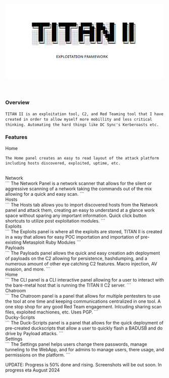 <span style="background:white">
<h1 align="center">
  <br>
  <a href="https://github.com/her3ticAVI/TITANII"><img src="./images/banner.png" alt="TITANII"></a>
  <br>
  <br>
</h1>

### Overview
```TITAN II is an exploitation tool, C2, and Red Teaming tool that I have created in order to allow myself more mobillity and less critical thinking. Automating the hard things like DC Sync's Kerberoasts etc.```

### Features
Home
<br>
```
The Home panel creates an easy to read layout of the attack platform including hosts discovered, exploited, uptime, etc.
```
<br>
Network
<br>
```
The Network Panel is a network scanner that allows for the silent or aggressive scanning of a network taking the commands out of the mix allowing for a quick and easy scan.
```
<br>
Hosts
<br>
```
The Hosts tab allows you to import discovered hosts from the Network panel and attack them, creating an easy to understand at a glance work space without sparing any important information. Quick click button shortcuts to utilize post exploitation modules.
```
<br>
Exploits
<br>
```
The Exploits panel is where all the exploits are stored, TITAN II is created in a way that allows for easy POC importation and importation of pre-existing Metasploit Ruby Modules
```
<br>
Payloads
<br>
```
The Payloads panel allows the quick and easy creation adn deployment of payloads on the C2 allowing for persistence, hashdumping, and a numerous amount of other eye catching C2 features. Macro injection, AV evasion, and more.
```
<br>
Home
<br>
```
The CLI panel is a CLI interactive panel allowing for a user to interact with the bare-metal host that is running the TITAN II C2 server.
```
<br>
Chatroom
<br>
```
The Chatroom panel is a panel that allows for multiple pentesters to use the tool at one time and keeping communications centralized in one tool. A one stop shop for any good Red Team engagement. Inlcuding sharing scan files, exploited machiones, etc. Uses PGP.
```
<br>
Ducky-Scripts
<br>
```
The Duck-Scripts panel is a panel that allows for the quick deployment of pre-created duckscripts that allow a user to quickly flash a BADUSB and do drive by Payload attacks.
```
<br>
Settings
<br>
```
The Settings panel helps users change there passwords, manage tunneling to the WebApp, and for admins to manage users, there usage, and permissions on the platform.
```

UPDATE: Progress is 50% done and rising. Screenshots will be out soon.
In progress eta August 2024
